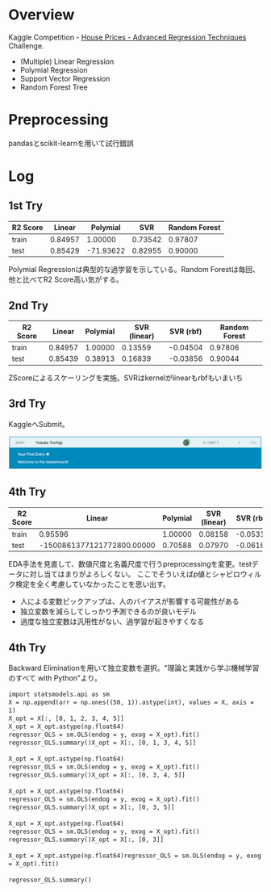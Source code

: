 # Overview
Kaggle Competition - [House Prices - Advanced Regression Techniques](https://www.kaggle.com/c/house-prices-advanced-regression-techniques/data) Challenge.
- (Multiple) Linear Regression
- Polymial Regression
- Support Vector Regression
- Random Forest Tree

# Preprocessing
pandasとscikit-learnを用いて試行錯誤

# Log
## 1st Try
|  R2 Score|  Linear  |  Polymial  |  SVR  |  Random Forest  |
| ---- | ---- | ---- |---- | ---- |
|  train  |  0.84957  |  1.00000    |  0.73542  |  0.97807  |
|  test   |  0.85429  |  -71.93622  |  0.82955  |  0.90000  |

Polymial Regressionは典型的な過学習を示している。Random Forestは毎回、他と比べてR2 Score高い気がする。

## 2nd Try
|  R2 Score|  Linear  |  Polymial  |  SVR (linear)  |  SVR (rbf)  |  Random Forest  |
| ---- | ---- | ---- |---- | ---- | ---- |
|  train  |  0.84957  |  1.00000    |  0.13559  |  -0.04504  |  0.97806  |
|  test   |  0.85439  |  0.38913    |  0.16839  |  -0.03856  |  0.90044  |

ZScoreによるスケーリングを実施。SVRはkernelがlinearもrbfもいまいち


## 3rd Try
KaggleへSubmit。
<p align="center">
  <img width="600" src="https://github.com/hayatochigi/images/blob/master/Kaggle/kaggle_house_predict_1st.PNG">
</p>

## 4th Try
|  R2 Score|  Linear  |  Polymial  |  SVR (linear)  |  SVR (rbf)  |  Random Forest  |
| ---- | ---- | ---- |---- | ---- | ---- |
|  train  |  0.95596  |  1.00000    |  0.08158  |  -0.05313  |  0.97790  |
|  test   |  -1500861377121772800.00000  |  0.70588    |  0.07970  |  -0.06164  |  0.85959  |

EDA手法を見直して、数値尺度と名義尺度で行うpreprocessingを変更。testデータに対し当てはまりがよろしくない。
ここでそういえばp値とシャピロウィルク検定を全く考慮していなかったことを思い出す。

- 人による変数ピックアップは、人のバイアスが影響する可能性がある
- 独立変数を減らしてしっかり予測できるのが良いモデル
- 過度な独立変数は汎用性がない、過学習が起きやすくなる


## 4th Try
Backward Eliminationを用いて独立変数を選択。"理論と実践から学ぶ機械学習のすべて with Python"より。
```
import statsmodels.api as sm
X = np.append(arr = np.ones((50, 1)).astype(int), values = X, axis = 1)
X_opt = X[:, [0, 1, 2, 3, 4, 5]]
X_opt = X_opt.astype(np.float64)
regressor_OLS = sm.OLS(endog = y, exog = X_opt).fit()
regressor_OLS.summary()X_opt = X[:, [0, 1, 3, 4, 5]]
 
X_opt = X_opt.astype(np.float64)
regressor_OLS = sm.OLS(endog = y, exog = X_opt).fit()
regressor_OLS.summary()X_opt = X[:, [0, 3, 4, 5]]
 
X_opt = X_opt.astype(np.float64)
regressor_OLS = sm.OLS(endog = y, exog = X_opt).fit()
regressor_OLS.summary()X_opt = X[:, [0, 3, 5]]
 
X_opt = X_opt.astype(np.float64)
regressor_OLS = sm.OLS(endog = y, exog = X_opt).fit()
regressor_OLS.summary()X_opt = X[:, [0, 3]]
 
X_opt = X_opt.astype(np.float64)regressor_OLS = sm.OLS(endog = y, exog = X_opt).fit()
 
regressor_OLS.summary()
```
